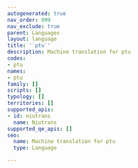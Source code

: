 ```yaml
---
autogenerated: true
nav_order: 999
nav_exclude: true
parent: Languages
layout: language
title: '`ptu`'
description: Machine translation for ptu
codes:
- ptu
names:
- ptu
family: []
scripts: []
typology: []
territories: []
supported_apis:
- id: niutrans
  name: Niutrans
supported_qe_apis: []
seo:
  name: Machine translation for ptu
  type: Language

---
```


